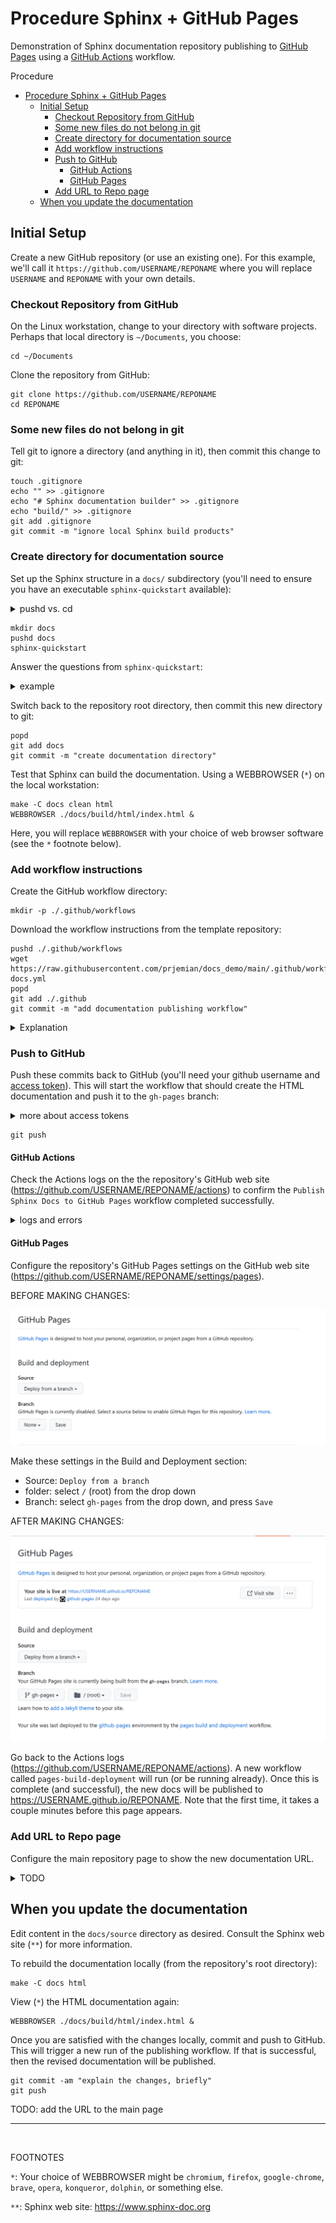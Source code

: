 # Procedure Sphinx + GitHub Pages

Demonstration of Sphinx documentation repository publishing to [GitHub
Pages](https://pages.github.com/) using a [GitHub
Actions](https://github.com/features/actions) workflow.

Procedure

- [Procedure Sphinx + GitHub Pages](#procedure-sphinx--github-pages)
  - [Initial Setup](#initial-setup)
    - [Checkout Repository from GitHub](#checkout-repository-from-github)
    - [Some new files do not belong in git](#some-new-files-do-not-belong-in-git)
    - [Create directory for documentation source](#create-directory-for-documentation-source)
    - [Add workflow instructions](#add-workflow-instructions)
    - [Push to GitHub](#push-to-github)
      - [GitHub Actions](#github-actions)
      - [GitHub Pages](#github-pages)
    - [Add URL to Repo page](#add-url-to-repo-page)
  - [When you update the documentation](#when-you-update-the-documentation)

## Initial Setup

Create a new GitHub repository (or use an existing one).
For this example, we'll call it `https://github.com/USERNAME/REPONAME`
where you will replace `USERNAME` and `REPONAME` with your
own details.

### Checkout Repository from GitHub

On the Linux workstation, change to your directory with software
projects. Perhaps that local directory is `~/Documents`, you choose:

    cd ~/Documents

Clone the repository from GitHub:

    git clone https://github.com/USERNAME/REPONAME
    cd REPONAME

### Some new files do not belong in git

Tell git to ignore a directory (and anything in it), then commit this change to
git:

    touch .gitignore
    echo "" >> .gitignore
    echo "# Sphinx documentation builder" >> .gitignore
    echo "build/" >> .gitignore
    git add .gitignore
    git commit -m "ignore local Sphinx build products"

### Create directory for documentation source

Set up the Sphinx structure in a `docs/` subdirectory (you'll need to ensure you have an executable `sphinx-quickstart` available):

<details>
<summary>pushd vs. cd</summary>
Here, we use `pushd` to change directories, since later, `popd` will remember
the directory where we started.  Think of `pushd` and `popd` as a smart
implementation of `cd` that remembers.
</details>

    mkdir docs
    pushd docs
    sphinx-quickstart

Answer the questions from `sphinx-quickstart`:

<details>
<summary>example</summary>
<code>sphinx-quickstart</code> is a <em>question and answer</em> process that configures your documentation
with details specific to your project.  The results are stored in the
<code>source/conf.py</code> and <code>index.rst</code> files.
They can be changed by you as you choose.

    Welcome to the Sphinx 5.1.1 quickstart utility.

    Please enter values for the following settings (just press Enter to
    accept a default value, if one is given in brackets).

    Selected root path: .

    You have two options for placing the build directory for Sphinx output.
    Either, you use a directory "_build" within the root path, or you separate
    "source" and "build" directories within the root path.
    > Separate source and build directories (y/n) [n]: y

    The project name will occur in several places in the built documentation.
    > Project name: Documentation Repository
    > Author name(s): Pete Jemian
    > Project release []: 0.0.1

    If the documents are to be written in a language other than English,
    you can select a language here by its language code. Sphinx will then
    translate text that it generates into that language.

    For a list of supported codes, see
    https://www.sphinx-doc.org/en/master/usage/configuration.html#confval-language.
    > Project language [en]:

    Creating file ~/Documents/REPONAME/docs/source/conf.py.
    Creating file ~/Documents/REPONAME/docs/source/index.rst.
    Creating file ~/Documents/REPONAME/docs/Makefile.
    Creating file ~/Documents/REPONAME/docs/make.bat.

    Finished: An initial directory structure has been created.

    You should now populate your master file ~/Documents/REPONAME/docs/source/index.rst and create other documentation
    source files. Use the Makefile to build the docs, like so:
       make builder
    where "builder" is one of the supported builders, e.g. html, latex or linkcheck.
</details>

Switch back to the repository root directory, then commit this new directory to git:

    popd
    git add docs
    git commit -m "create documentation directory"

Test that Sphinx can build the documentation. Using a WEBBROWSER (`*`) on
the local workstation:

    make -C docs clean html
    WEBBROWSER ./docs/build/html/index.html &

Here, you will replace `WEBBROWSER` with your choice of web browser software
(see the `*` footnote below).

### Add workflow instructions

Create the GitHub workflow directory:

    mkdir -p ./.github/workflows

Download the workflow instructions from the template repository:

    pushd ./.github/workflows
    wget https://raw.githubusercontent.com/prjemian/docs_demo/main/.github/workflows/publish-docs.yml
    popd
    git add ./.github
    git commit -m "add documentation publishing workflow"

<details>
<summary>Explanation</summary>
TODO: Explain the workflow
</details>

### Push to GitHub

Push these commits back to GitHub (you\'ll need your github username and [access token](https://docs.github.com/en/authentication/keeping-your-account-and-data-secure/creating-a-personal-access-token)). This will start the workflow that should create
the HTML documentation and push it to the `gh-pages` branch:

<details>
<summary>more about access tokens</summary>
Instead of passwords, GitHub now requires remote users to setup and use a <em>personal access token</em> for authentication during <code>git push</code> and others steps that require credentials.

A web search for <em>GitHub personal access token</em> should return many links to help on this.  One such link, https://www.howtogeek.com/devops/how-to-set-up-https-personal-access-tokens-for-github-authentication/, provides a good explanation about this PAT and how to manage it locally.

CAUTION: Do <b color="red">NOT</b> put the token in any file that will push it to GitHub.  This would publish your credentials for any hacker anywhere to take over your GitHub account!

But ..., we've all done something like that at one time or another.  Or committed a really big file that should not remain in the repository.

<b>Q</b>: How to remove such a push from the repo entirely (not just undo in later commit)?

<b>A</b>: Web search for <em>git revert commit</em>.  One link: https://www.theserverside.com/tutorial/How-to-git-revert-a-commit-A-simple-undo-changes-example
</details>

    git push


#### GitHub Actions

Check the Actions logs on the the repository\'s GitHub web site
(<https://github.com/USERNAME/REPONAME/actions>) to confirm the
`Publish Sphinx Docs to GitHub Pages` workflow completed successfully.

<details>
<summary>logs and errors</summary>
TODO: Explain about errors in the Actions and how to diagnose
What could go wrong?  Not likely to be your source code if you built it locally.
More likely to be:

- software versions
- missing packages
- YAML file errors
- random brownout in GitHub Actions service

</details>

#### GitHub Pages

Configure the repository\'s GitHub Pages settings on the GitHub web site
(<https://github.com/USERNAME/REPONAME/settings/pages>).

BEFORE MAKING CHANGES:

![Pages settings before](images/pages-settings-before.png "before changes")

Make these settings in the Build and Deployment section:

- Source: `Deploy from a branch`
- folder: select `/` (root) from the drop down
- Branch: select `gh-pages` from the drop down, and press `Save`

AFTER MAKING CHANGES:

![Pages settings after](images/pages-settings-after.png "after changes")

Go back to the Actions logs
(<https://github.com/USERNAME/REPONAME/actions>). A new workflow called
`pages-build-deployment` will run (or be running already). Once this is
complete (and successful), the new docs will be published to
<https://USERNAME.github.io/REPONAME>. Note that the first time, it
takes a couple minutes before this page appears.

### Add URL to Repo page

Configure the main repository page to show the new documentation URL.

<details>
<summary>TODO</summary>
</details>

## When you update the documentation

Edit content in the `docs/source` directory as desired. Consult the
Sphinx web site (`**`) for more information.

To rebuild the documentation locally (from the repository\'s root
directory):

    make -C docs html

View (`*`) the HTML documentation again:

    WEBBROWSER ./docs/build/html/index.html &

Once you are satisfied with the changes locally, commit and push to
GitHub. This will trigger a new run of the publishing workflow. If that
is successful, then the revised documentation will be published.

    git commit -am "explain the changes, briefly"
    git push

TODO: add the URL to the main page

------

<br />

FOOTNOTES

`*`: Your choice of WEBBROWSER might be `chromium`, `firefox`,
    `google-chrome`, `brave`, `opera`, `konqueror`, `dolphin`, or something else.

`**`: Sphinx web site: <https://www.sphinx-doc.org>
